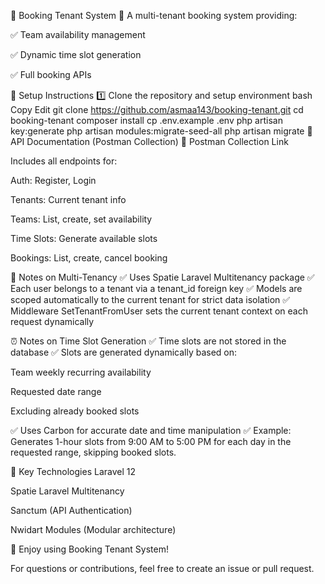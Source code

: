 🏢 Booking Tenant System
🔗 A multi-tenant booking system providing:

✅ Team availability management

✅ Dynamic time slot generation

✅ Full booking APIs

🚀 Setup Instructions
1️⃣ Clone the repository and setup environment
bash
Copy
Edit
git clone https://github.com/asmaa143/booking-tenant.git
cd booking-tenant
composer install
cp .env.example .env
php artisan key:generate
php artisan modules:migrate-seed-all
php artisan migrate
📂 API Documentation (Postman Collection)
🔗 Postman Collection Link

Includes all endpoints for:

Auth: Register, Login

Tenants: Current tenant info

Teams: List, create, set availability

Time Slots: Generate available slots

Bookings: List, create, cancel booking

📝 Notes on Multi-Tenancy
✅ Uses Spatie Laravel Multitenancy package
✅ Each user belongs to a tenant via a tenant_id foreign key
✅ Models are scoped automatically to the current tenant for strict data isolation
✅ Middleware SetTenantFromUser sets the current tenant context on each request dynamically

⏰ Notes on Time Slot Generation
✅ Time slots are not stored in the database
✅ Slots are generated dynamically based on:

Team weekly recurring availability

Requested date range

Excluding already booked slots

✅ Uses Carbon for accurate date and time manipulation
✅ Example: Generates 1-hour slots from 9:00 AM to 5:00 PM for each day in the requested range, skipping booked slots.

🎯 Key Technologies
Laravel 12

Spatie Laravel Multitenancy

Sanctum (API Authentication)

Nwidart Modules (Modular architecture)

🎉 Enjoy using Booking Tenant System!

For questions or contributions, feel free to create an issue or pull request.

